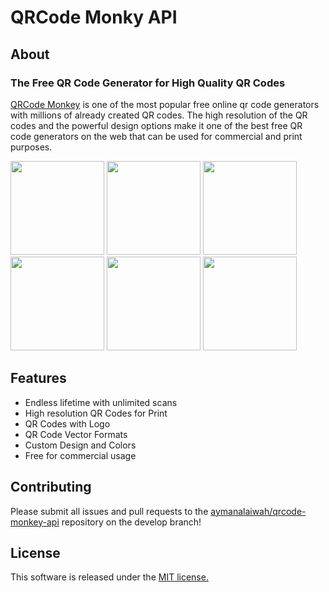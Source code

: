 QRCode Monky API
========================

## About 
### The Free QR Code Generator for High Quality QR Codes
[QRCode Monkey](https://www.qrcode-monkey.com/) is one of the most popular free online qr code generators with millions of already created QR codes. The high resolution of the QR codes and the powerful design options make it one of the best free QR code generators on the web that can be used for commercial and print purposes.


<div >
<img src="https://www.qrcode-monkey.com/img/qr/templates/facebook.svg" width="150"/> 
<img src="https://www.qrcode-monkey.com/img/qr/templates/youtube.svg" width="150"/> 
<img src="https://www.qrcode-monkey.com/img/qr/templates/ninja.svg" width="150"/> 
<img src="https://www.qrcode-monkey.com/img/qr/templates/twitter.svg" width="150"/> 
<img src="https://www.qrcode-monkey.com/img/qr/templates/rain.svg" width="150"/> 
<img src="https://www.qrcode-monkey.com/img/qr/templates/jungle.svg" width="150"/> 
</div>


## Features
* Endless lifetime with unlimited scans
* High resolution QR Codes for Print
* QR Codes with Logo
* QR Code Vector Formats
* Custom Design and Colors
* Free for commercial usage



## Contributing
Please submit all issues and pull requests to the [aymanalaiwah/qrcode-monkey-api](https://github.com/ayman-alaiwah/laravel-qrcodemonkey) repository on the develop branch!

## License
This software is released under the [MIT license.](https://opensource.org/licenses/MIT)
